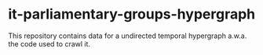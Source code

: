 # it-parliamentary-groups-hypergraph
 This repository contains data for a undirected temporal hypergraph a.w.a. the code used to crawl it.
